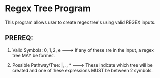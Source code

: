 # Regex Tree Program 

This program allows user to create regex tree's using valid REGEX inputs. 

  ## PREREQ:
1. Valid Symbols:
	0, 1, 2, e  ---> If any of these are in the input, a regex tree MAY be formed. 

2. Possible Pathway/Tree:
	|, ., *  ---> These indicate which tree will be created and one of these expressions MUST be between 2 symbols. 	
